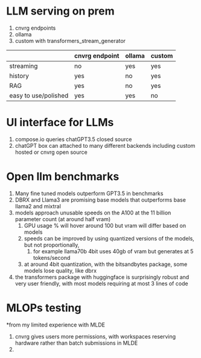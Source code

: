 # LLM serving on prem
1. cnvrg endpoints 
2. ollama 
3. custom with transformers_stream_generator

|                      | cnvrg endpoint | ollama | custom |
| -------------------- | -------------- | ------ | ------ |
| streaming            | no             | yes    | yes    |
| history              | yes            | no     | yes    |
| RAG                  | yes            | no     | yes    |
| easy to use/polished | yes            | yes    | no     |

# UI interface for LLMs
1. compose.io
	queries chatGPT3.5
	closed source
2. chatGPT box
	can attached to many different backends
	including custom hosted or cnvrg
	open source

# Open llm benchmarks
1. Many fine tuned models outperform GPT3.5 in benchmarks
2. DBRX and Llama3 are promising base models that outperforms base llama2 and mixtral
3. models approach unusable speeds on the A100 at the 11 billion parameter count (at around half vram)
	1. GPU usage % will hover around 100 but vram will differ based on models
	2. speeds can be improved by using quantized versions of the models, but not proportionally, 
		1. for example llama70b 4bit uses 40gb of vram but generates at 5 tokens/second
	3. at around 4bit quantization, with the bitsandbytes package, some models lose quality, like dbrx
4. the transformers package with huggingface is surprisingly robust and very user friendly, with most models requiring at most 3 lines of code 

# MLOPs testing
*from my limited experience with MLDE
1. cnvrg gives users more permissions, with workspaces reserving hardware rather than batch submissions in MLDE
2. 

